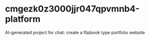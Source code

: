 # cmgezk0z3000jjr047qpvmnb4-platform
AI-generated project for chat: create a flipbook type portfolio website
